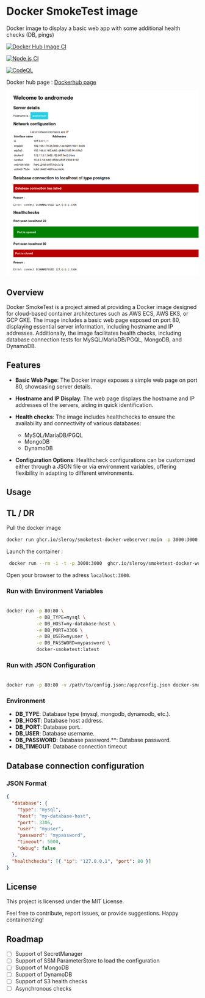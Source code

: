 # Docker SmokeTest image

Docker image to display a basic web app with some additional health checks (DB, pings)

[![Docker Hub Image CI](https://github.com/sleroy/smoketest-docker-webserver/actions/workflows/docker-image.yml/badge.svg)](https://github.com/sleroy/smoketest-docker-webserver/actions/workflows/docker-image.yml)

[![Node.js CI](https://github.com/sleroy/smoketest-docker-webserver/actions/workflows/node.js.yml/badge.svg)](https://github.com/sleroy/smoketest-docker-webserver/actions/workflows/node.js.yml)

[![CodeQL](https://github.com/sleroy/smoketest-docker-webserver/actions/workflows/github-code-scanning/codeql/badge.svg)](https://github.com/sleroy/smoketest-docker-webserver/actions/workflows/github-code-scanning/codeql)

Docker hub page : [Dockerhub page](https://hub.docker.com/repository/docker/sylvainleroy/smoketest-docker-webserver)

![Screenshot](./screenshot.png)


## Overview

Docker SmokeTest is a project aimed at providing a Docker image designed for cloud-based container architectures such as AWS ECS, AWS EKS, or GCP GKE. The image includes a basic web page exposed on port 80, displaying essential server information, including hostname and IP addresses. Additionally, the image facilitates health checks, including database connection tests for MySQL/MariaDB/PGQL, MongoDB, and DynamoDB.

## Features

- **Basic Web Page**: The Docker image exposes a simple web page on port 80, showcasing server details.

- **Hostname and IP Display**: The web page displays the hostname and IP addresses of the servers, aiding in quick identification.

- **Health checks**: The image includes healthchecks to ensure the availability and connectivity of various databases:

  - MySQL/MariaDB/PGQL
  - MongoDB
  - DynamoDB

- **Configuration Options**: Healthcheck configurations can be customized either through a JSON file or via environment variables, offering flexibility in adapting to different environments.

## Usage

## TL / DR

Pull the docker image

```bash
docker run ghcr.io/sleroy/smoketest-docker-webserver:main -p 3000:3000      
```

Launch the container : 

```bash
 docker run --rm -i -t -p 3000:3000  ghcr.io/sleroy/smoketest-docker-webserver:main
```

Open your browser to the adress `localhost:3000`.

### Run with Environment Variables

```bash

docker run -p 80:80 \
           -e DB_TYPE=mysql \
           -e DB_HOST=my-database-host \
           -e DB_PORT=3306 \
           -e DB_USER=myuser \
           -e DB_PASSWORD=mypassword \
           docker-smoketest:latest
```

### Run with JSON Configuration

```bash

docker run -p 80:80 -v /path/to/config.json:/app/config.json docker-smoketest:latest

```

### Environment

- **DB_TYPE**: Database type (mysql, mongodb, dynamodb, etc.).
- **DB_HOST**: Database host address.
- **DB_PORT**: Database port.
- **DB_USER**: Database username.
- **DB_PASSWORD**: Database password.\*\*: Database password.
- **DB_TIMEOUT**: Database connection timeout

## Database connection configuration

### JSON Format

```json
{
  "database": {
    "type": "mysql",
    "host": "my-database-host",
    "port": 3306,
    "user": "myuser",
    "password": "mypassword",
    "timeout": 5000,
    "debug": false
  },
  "healthchecks": [{ "ip": "127.0.0.1", "port": 80 }]
}
```

## License

This project is licensed under the MIT License.

Feel free to contribute, report issues, or provide suggestions. Happy containerizing!

## Roadmap

- [ ] Support of SecretManager
- [ ] Support of SSM ParameterStore to load the configuration
- [ ] Support of MongoDB
- [ ] Support of DynamoDB
- [ ] Support of S3 health checks
- [ ] Asynchronous checks
